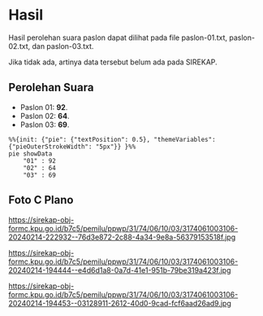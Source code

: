 # Hasil

Hasil perolehan suara paslon dapat dilihat pada file paslon-01.txt, paslon-02.txt, dan paslon-03.txt.

Jika tidak ada, artinya data tersebut belum ada pada SIREKAP.

## Perolehan Suara

 * Paslon 01: **92**.
 * Paslon 02: **64**.
 * Paslon 03: **69**.

```mermaid
%%{init: {"pie": {"textPosition": 0.5}, "themeVariables": {"pieOuterStrokeWidth": "5px"}} }%%
pie showData
    "01" : 92
    "02" : 64
    "03" : 69
```
## Foto C Plano

https://sirekap-obj-formc.kpu.go.id/b7c5/pemilu/ppwp/31/74/06/10/03/3174061003106-20240214-222932--76d3e872-2c88-4a34-9e8a-56379153518f.jpg

https://sirekap-obj-formc.kpu.go.id/b7c5/pemilu/ppwp/31/74/06/10/03/3174061003106-20240214-194444--e4d6d1a8-0a7d-41e1-951b-79be319a423f.jpg

https://sirekap-obj-formc.kpu.go.id/b7c5/pemilu/ppwp/31/74/06/10/03/3174061003106-20240214-194453--03128911-2612-40d0-9cad-fcf6aad26ad9.jpg
